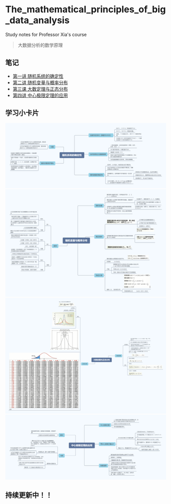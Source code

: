 # The_mathematical_principles_of_big_data_analysis
Study notes for Professor Xia's course
> 大数据分析的数学原理

## 笔记
-  [第一讲 随机系统的确定性](https://github.com/APX103/The_mathematical_principles_of_big_data_analysis/blob/master/Study_note/%E7%AC%AC%E4%B8%80%E8%AE%B2%20%E9%9A%8F%E6%9C%BA%E7%B3%BB%E7%BB%9F%E7%9A%84%E7%A1%AE%E5%AE%9A%E6%80%A7.md)
-  [第二讲 随机变量与概率分布](https://github.com/APX103/The_mathematical_principles_of_big_data_analysis/blob/master/Study_note/%E7%AC%AC%E4%B8%89%E8%AF%BE%20%E5%A4%A7%E6%95%B0%E5%AE%9A%E7%90%86%E4%B8%8E%E6%AD%A3%E6%80%81%E5%88%86%E5%B8%83.md)
-  [第三课 大数定理与正态分布](https://github.com/APX103/The_mathematical_principles_of_big_data_analysis/blob/master/Study_note/%E7%AC%AC%E4%B8%89%E8%AF%BE%20%E5%A4%A7%E6%95%B0%E5%AE%9A%E7%90%86%E4%B8%8E%E6%AD%A3%E6%80%81%E5%88%86%E5%B8%83.md)
-  [第四讲 中心极限定理的应用](https://github.com/APX103/The_mathematical_principles_of_big_data_analysis/blob/master/Study_note/%E7%AC%AC%E5%9B%9B%E8%AE%B2%20%E4%B8%AD%E5%BF%83%E6%9E%81%E9%99%90%E5%AE%9A%E7%90%86%E7%9A%84%E5%BA%94%E7%94%A8.md)

## 学习小卡片
![第一讲 随机系统的确定性](./Learning_card/随机系统的确定性.png)
![第二讲 随机变量与概率分布](./Learning_card/随机变量与概率分布.png)
![第三课 大数定理与正态分布](./Learning_card/大数定理与正态分布.png)
![第四讲 中心极限定理的应用](./Learning_card/中心极限定理的应用.png)

## 持续更新中！！
